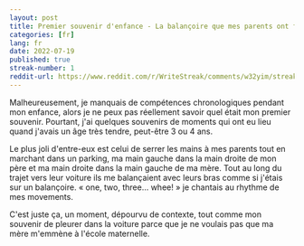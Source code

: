 ```yaml
---
layout: post
title: Premier souvenir d'enfance - La balançoire que mes parents ont fait avec leurs bras
categories: [fr]
lang: fr
date: 2022-07-19
published: true
streak-number: 1
reddit-url: https://www.reddit.com/r/WriteStreak/comments/w32yim/streak_1_premier_souvenir_denfance_la_balançoire/
---
```

Malheureusement, je manquais de compétences chronologiques pendant mon enfance, alors je ne peux pas réellement savoir quel était mon premier souvenir. Pourtant, j'ai quelques souvenirs de moments qui ont eu lieu quand j'avais un âge très tendre, peut-être 3 ou 4 ans.

Le plus joli d'entre-eux est celui de serrer les mains à mes parents tout en marchant dans un parking, ma main gauche dans la main droite de mon père et ma main droite dans la main gauche de ma mère. Tout au long du trajet vers leur voiture ils me balançaient avec leurs bras comme si j'étais sur un balançoire. « one, two, three... whee! » je chantais au rhythme de mes movements.

C'est juste ça, un moment, dépourvu de contexte, tout comme mon souvenir de pleurer dans la voiture parce que je ne voulais pas que ma mère m'emmène à l'école maternelle.
